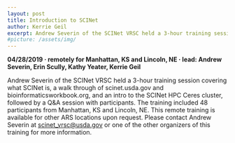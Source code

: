 ```yaml
---
layout: post
title: Introduction to SCINet
author: Kerrie Geil
excerpt: Andrew Severin of the SCINet VRSC held a 3-hour training session covering what SCINet is, a walk through of scinet.usda.gov and bioinformaticsworkbook.org, and an intro to the SCINet HPC Ceres cluster, followed by a Q&A session with participants.
#picture: /assets/img/
---
```


**04/28/2019  &middot;   remotely for Manhattan, KS and Lincoln, NE   &middot;   lead: Andrew Severin, Erin Scully, Kathy Yeater, Kerrie Geil**   

Andrew Severin of the SCINet VRSC held a 3-hour training session covering what SCINet is, a walk through of scinet.usda.gov and bioinformaticsworkbook.org, and an intro to the SCINet HPC Ceres cluster, followed by a Q&A session with participants. The training included 48 participants from Manhattan, KS and Lincoln, NE. This remote training is available for other ARS locations upon request. Please contact Andrew Severin at scinet_vrsc@usda.gov or one of the other organizers of this training for more information.  

